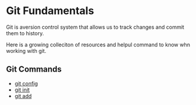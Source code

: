 # Git Fundamentals

Git is aversion control system that allows us to track changes and commit them to history.

Here is a growing colleciton of resources and helpul command to know whn working with git.

## Git Commands
- [git config](./commands/Config.md)
- [git init](./commands?Init.md)
- [git add](./commands/Add.md)